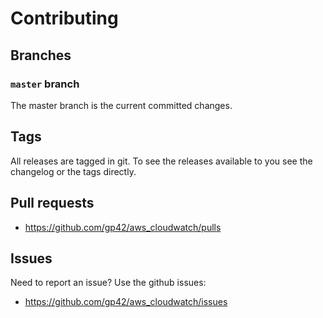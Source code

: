 # Contributing

## Branches

### `master` branch

The master branch is the current committed changes.

## Tags

All releases are tagged in git. To see the releases available to you see the changelog or the tags directly.

## Pull requests

- <https://github.com/gp42/aws_cloudwatch/pulls>

## Issues

Need to report an issue? Use the github issues:

- <https://github.com/gp42/aws_cloudwatch/issues>
